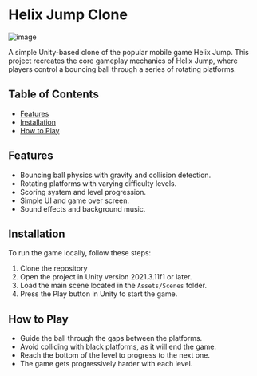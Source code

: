 # Helix Jump Clone

![image](https://github.com/MerTalha/StackFall-HyperCasual-Unity3D/assets/97386303/0ceec9c3-0b96-460d-a4c5-06b1aad54c57)


A simple Unity-based clone of the popular mobile game Helix Jump. This project recreates the core gameplay mechanics of Helix Jump, where players control a bouncing ball through a series of rotating platforms.

## Table of Contents

- [Features](#features)
- [Installation](#installation)
- [How to Play](#how-to-play)

## Features

- Bouncing ball physics with gravity and collision detection.
- Rotating platforms with varying difficulty levels.
- Scoring system and level progression.
- Simple UI and game over screen.
- Sound effects and background music.

## Installation

To run the game locally, follow these steps:

1. Clone the repository
2. Open the project in Unity version 2021.3.11f1 or later.
3. Load the main scene located in the `Assets/Scenes` folder.
4. Press the Play button in Unity to start the game.

## How to Play

- Guide the ball through the gaps between the platforms.
- Avoid colliding with black platforms, as it will end the game.
- Reach the bottom of the level to progress to the next one.
- The game gets progressively harder with each level.
